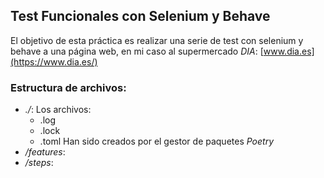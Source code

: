 ## Test Funcionales con Selenium y Behave ##
El objetivo de esta práctica es realizar una serie de test con selenium y behave a una página web, en mi caso al supermercado *DIA*: [www.dia.es](https://www.dia.es/)

### Estructura de archivos: ###

- *./*: 
Los archivos:
  - .log
  - .lock
  - .toml
Han sido creados por el gestor de paquetes *Poetry*
- */features*: 
- */steps*: 

###  ###

###  ###
